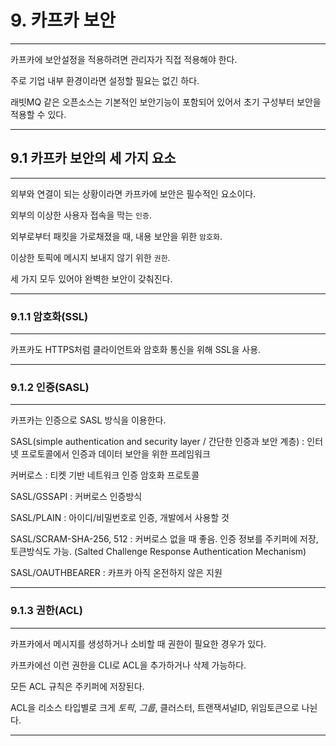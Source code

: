 # 9. 카프카 보안

---
카프카에 보안설정을 적용하려면 관리자가 직접 적용해야 한다.

주로 기업 내부 환경이라면 설정할 필요는 없긴 하다.

래빗MQ 같은 오픈소스는 기본적인 보안기능이 포함되어 있어서 초기 구성부터 보안을 적용할 수 있다.

---
## 9.1 카프카 보안의 세 가지 요소

---
외부와 연결이 되는 상황이라면 카프카에 보안은 필수적인 요소이다.

외부의 이상한 사용자 접속을 막는 `인증`.

외부로부터 패킷을 가로채졌을 때, 내용 보안을 위한 `암호화`.

이상한 토픽에 메시지 보내지 않기 위한 `권한`.

세 가지 모두 있어야 완벽한 보안이 갖춰진다.

---
### 9.1.1 암호화(SSL)

---
카프카도 HTTPS처럼 클라이언트와 암호화 통신을 위해 SSL을 사용.


---
### 9.1.2 인증(SASL)

---

카프카는 인증으로 SASL 방식을 이용한다.

SASL(simple authentication and security layer / 간단한 인증과 보안 계층) : 인터넷 프로토콜에서 인증과 데이터 보안을 위한 프레임워크

커버로스 : 티켓 기반 네트워크 인증 암호화 프로토콜

SASL/GSSAPI : 커버로스 인증방식

SASL/PLAIN : 아이디/비밀번호로 인증, 개발에서 사용할 것

SASL/SCRAM-SHA-256, 512 : 커버로스 없을 때 좋음. 인증 정보를 주키퍼에 저장, 토큰방식도 가능. (Salted Challenge Response Authentication Mechanism)

SASL/OAUTHBEARER : 카프카 아직 온전하지 않은 지원

---
### 9.1.3 권한(ACL)

---
카프카에서 메시지를 생성하거나 소비할 때 권한이 필요한 경우가 있다.

카프카에선 이런 권한을 CLI로 ACL을 추가하거나 삭제 가능하다.

모든 ACL 규칙은 주키퍼에 저장된다.

ACL을 리소스 타입별로 크게 _토픽_, _그룹_, 클러스터, 트랜잭셔널ID, 위임토큰으로 나뉜다.


---